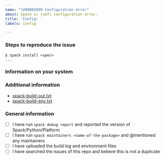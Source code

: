 ```yaml
---
name: "\U00002699 Configuration error"
about: Spack or cvmfs configuration error.
title: 'Config: '
labels: config

---
```


<!-- Thanks for taking the time to report this configuration error. To proceed with the report please:

1. Title the issue "Config: <configuration-file>".
2. Provide the information required below.

We encourage you to try, as much as possible, to reduce your problem to the minimal example that still reproduces the issue. That would help us a lot in fixing it quickly and effectively! -->

### Steps to reproduce the issue

<!-- Fill in the exact spec you are trying to build and the relevant part of the error message -->
```console
$ spack install <spec>
...
```

### Information on your system

<!-- Please include the output of `spack debug report` -->

<!-- If you have any relevant configuration detail (custom `packages.yaml` or `modules.yaml`, etc.) you can add that here as well. -->

### Additional information

<!-- Please upload the following files. They should be present in the stage directory of the failing build. Also upload any config.log or similar file if one exists. -->
* [spack-build-out.txt]()
* [spack-build-env.txt]()

<!-- Some packages have maintainers who have volunteered to debug build failures. Run `spack maintainers <name-of-the-package>` and @mention them here if they exist. -->

### General information

<!-- These boxes can be checked by replacing [ ] with [x] or by clicking them after submitting the issue. -->
- [ ] I have run `spack debug report` and reported the version of Spack/Python/Platform
- [ ] I have run `spack maintainers <name-of-the-package>` and @mentioned any maintainers
- [ ] I have uploaded the build log and environment files
- [ ] I have searched the issues of this repo and believe this is not a duplicate

